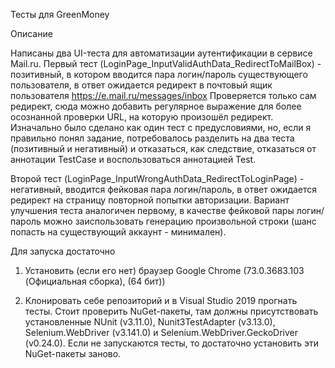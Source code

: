 Тесты для GreenMoney

Описание

Написаны два UI-теста для автоматизации аутентификации в сервисе Mail.ru. 
Первый тест (LoginPage_InputValidAuthData_RedirectToMailBox) - позитивный, в котором вводится пара логин/пароль существующего пользователя, в ответ ожидается редирект в почтовый ящик пользователя https://e.mail.ru/messages/inbox
Проверяется только сам редирект, сюда можно добавить регулярное выражение для более осознанной проверки URL, на которую произошёл редирект.
Изначально было сделано как один тест с предусловиями, но, если я правильно понял задание, потребовалось разделить на два теста (позитивный и негативный) и отказаться, как следствие, отказаться от аннотации TestCase и воспользоваться аннотацией Test.


Второй тест (LoginPage_InputWrongAuthData_RedirectToLoginPage) - негативный, вводится фейковая пара логин/пароль, в ответ ожидается редирект на страницу повторной попытки авторизации. Вариант улучшения теста аналогичен первому, в качестве фейковой пары логин/пароль можно заиспользовать генерацию произвольной строки (шанс попасть на существующий аккаунт - минимален).

Для запуска достаточно 

1) Установить (если его нет) браузер Google Chrome (73.0.3683.103 (Официальная сборка), (64 бит))

1) Клонировать себе репозиторий и в Visual Studio 2019 прогнать тесты.
Стоит проверить NuGet-пакеты, там должны присутствовать установленные NUnit (v3.11.0), Nunit3TestAdapter (v3.13.0), Selenium.WebDriver (v3.141.0) и Selenium.WebDriver.GeckoDriver (v0.24.0). Если не запускаются тесты, то достаточно установить эти NuGet-пакеты заново.
